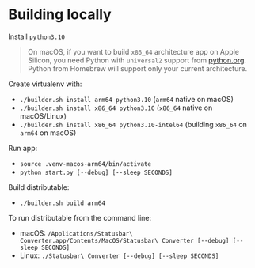 # Building locally

Install `python3.10`

> On macOS, if you want to build `x86_64` architecture app on Apple Silicon, you need Python
> with `universal2` support from [python.org](https://www.python.org/downloads/release/python-31011/).
> Python from Homebrew will support only your current architecture.

Create virtualenv with:
- `./builder.sh install arm64 python3.10` (`arm64` native on macOS)
- `./builder.sh install x86_64 python3.10` (`x86_64` native on macOS/Linux)
- `./builder.sh install x86_64 python3.10-intel64` (building `x86_64` on `arm64` on macOS)

Run app:
- `source .venv-macos-arm64/bin/activate`
- `python start.py [--debug] [--sleep SECONDS]`

Build distributable:
- `./builder.sh build arm64`

To run distributable from the command line:
- macOS: `/Applications/Statusbar\ Converter.app/Contents/MacOS/Statusbar\ Converter [--debug] [--sleep SECONDS]`
- Linux: `./Statusbar\ Converter [--debug] [--sleep SECONDS]`
